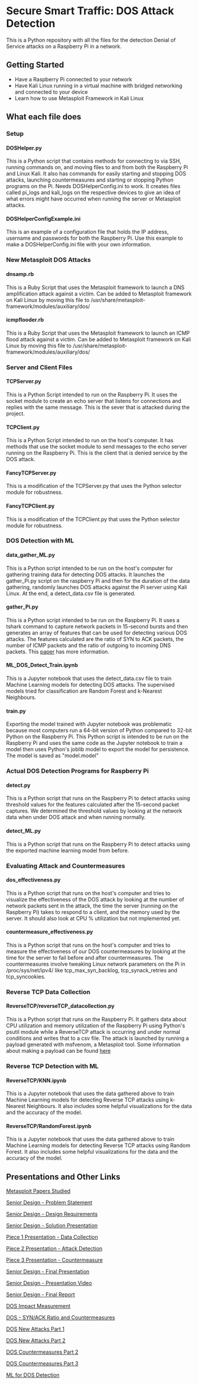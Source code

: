 # Secure Smart Traffic: DOS Attack Detection
This is a Python repository with all the files for the detection Denial of Service attacks on a Raspberry Pi in a
network.

## Getting Started
- Have a Raspberry Pi connected to your network
- Have Kali Linux running in a virtual machine with bridged networking and connected to your device
- Learn how to use Metasploit Framework in Kali Linux

## What each file does
### Setup
#### DOSHelper.py
This is a Python script that contains methods for connecting to via SSH, running commands on, and moving files to and 
from both the Raspberry Pi and Linux Kali. It also has commands for easily starting and stopping DOS attacks, launching 
countermeasures and starting or stopping Python programs on the Pi. Needs DOSHelperConfig.ini to work. It creates files 
called pi_logs and kali_logs on the respective devices to give an idea of what errors might have occurred when running 
the server or Metasploit attacks.

#### DOSHelperConfigExample.ini
This is an example of a configuration file that holds the IP address, username and passwords for both the Raspberry 
Pi. Use this example to make a DOSHelperConfig.ini file with your own information.

### New Metasploit DOS Attacks
#### dnsamp.rb
This is a Ruby Script that uses the Metasploit framework to launch a DNS amplification
attack against a victim. Can be added to Metasploit framework on Kali Linux by moving this
file to /usr/share/metasploit-framework/modules/auxiliary/dos/

#### icmpflooder.rb
This is a Ruby Script that uses the Metasploit framework to launch an ICMP flood
attack against a victim. Can be added to Metasploit framework on Kali Linux by moving this
file to /usr/share/metasploit-framework/modules/auxiliary/dos/

### Server and Client Files
#### TCPServer.py
This is a Python Script intended to run on the Raspberry Pi. It uses the socket module to create an echo server
that listens for connections and replies with the same message. This is the sever that is attacked during the project.

#### TCPClient.py
This is a Python Script intended to run on the host's computer. It has methods that use the socket module 
to send messages to the echo server running on the Raspberry Pi. This is the client that is denied service by the 
DOS attack.

#### FancyTCPServer.py
This is a modification of the TCPServer.py that uses the Python selector module for robustness.

#### FancyTCPClient.py
This is a modification of the TCPClient.py that uses the Python selector module for robustness.

### DOS Detection with ML
#### data_gather_ML.py
This is a Python script intended to be run on the host's computer for gathering training data for detecting DOS attacks.
It launches the gather_Pi.py script on the raspberry Pi and then for the duration of the data gathering, randomly 
launches DOS attacks against the Pi server using Kali Linux. At the end, a detect_data.csv file is generated. 

#### gather_Pi.py
This is a Python script intended to be run on the Raspberry Pi. It uses a tshark command to capture network packets in 
15-second bursts and then generates an array of features that can be used for detecting various DOS attacks. The 
features calculated are the ratio of SYN to ACK packets, the number of ICMP packets and the ratio of outgoing to 
incoming DNS packets. This [paper](http://palms.princeton.edu/system/files/Machine_Learning_Based_DDoS_Attack_Detection_From_Source_Side_in_Cloud_camera_ready.pdf) has more information.

#### ML_DOS_Detect_Train.ipynb
This is a Jupyter notebook that uses the detect_data.csv file to train Machine Learning models for detecting DOS 
attacks. The supervised models tried for classification are Random Forest and k-Nearest Neighbours.

#### train.py
Exporting the model trained with Jupyter notebook was problematic because most computers run a 64-bit version of Python 
compared to 32-bit Python on the Raspberry Pi. This Python script is intended to be run on the Raspberry Pi and uses 
the same code as the Jupyter notebook to train a model then uses Python's joblib model to export the model for 
persistence. The model is saved as "model.model"

### Actual DOS Detection Programs for Raspberry Pi
#### detect.py
This is a Python script that runs on the Raspberry Pi to detect attacks using threshold values for the features 
calculated after the 15-second packet captures. We determined the threshold values by looking at the network data when 
under DOS attack and when running normally.

#### detect_ML.py
This is a Python script that runs on the Raspberry Pi to detect attacks using the exported machine learning model from
before.

### Evaluating Attack and Countermeasures
#### dos_effectiveness.py
This is a Python script that runs on the host's computer and tries to visualize the effectiveness of the DOS attack
by looking at the number of network packets sent in the attack, the time the server (running on the Raspberry Pi) takes 
to respond to a client, and the memory used by the server. It should also look at CPU % utilization but not implemented 
yet.

#### countermeasure_effectiveness.py
This is a Python script that runs on the host's computer and tries to measure the effectiveness of our DOS 
countermeasures by looking at the time for the server to fail before and after countermeasures. The countermeasures 
involve tweaking Linux network parameters on the Pi in /proc/sys/net/ipv4/ like tcp_max_syn_backlog, tcp_synack_retries 
and tcp_syncookies.

### Reverse TCP Data Collection
#### ReverseTCP/reverseTCP_datacollection.py
This is a Python script that runs on the Raspberry Pi. It gathers data about CPU utilization and memory utilization of 
the Raspberry Pi using Python's psutil module while a ReverseTCP attack is occurring and under normal conditions and 
writes that to a csv file. The attack is launched by running a payload generated with msfvenom, a Metasploit tool. Some 
information about making a payload can be found 
[here](https://www.offensive-security.com/metasploit-unleashed/msfvenom/)

### Reverse TCP Detection with ML
#### ReverseTCP/KNN.ipynb
This is a Jupyter notebook that uses the data gathered above to train Machine Learning models for detecting Reverse TCP 
attacks using k-Nearest Neighbours. It also includes some helpful visualizations for the data and the accuracy of the 
model.

#### ReverseTCP/RandomForest.ipynb
This is a Jupyter notebook that uses the data gathered above to train Machine Learning models for detecting Reverse TCP 
attacks using Random Forest. It also includes some helpful visualizations for the data and the accuracy of the 
model.

## Presentations and Other Links
[Metasploit Papers Studied](https://docs.google.com/document/d/1Sd_XhUCxBlOBOSzk6Z6ccgIeXhrHkL4AJ0olEWfULUo/edit?usp=sharing)

[Senior Design - Problem Statement](https://docs.google.com/document/d/1n68xlGU07YywAXPMpGL9K9J7cIQCQpe-tUON4wUxJKA/edit?usp=sharing)

[Senior Design - Design Requirements](https://docs.google.com/document/d/11PZTF6T4nRYcmjH9g7pVdV5uYIuQJupTRRH3lbEDiRk/edit?usp=sharing)

[Senior Design - Solution Presentation](https://docs.google.com/presentation/d/1ApbwHlydDVmaIVRZS7plRsq4RrU3ooM9OdxMwKhfc3w/edit?usp=sharing)

[Piece 1 Presentation - Data Collection](https://docs.google.com/presentation/d/1mKphcvQVs0ok8ns6mK9W09MdRgneyQtL6CPaE-UVw5Y/edit?usp=sharing)

[Piece 2 Presentation - Attack Detection](https://docs.google.com/presentation/d/13ygdzMmrBmUFGAKHZAc10L8srjsGTzwtOwnmus6O680/edit?usp=sharing)

[Piece 3 Presentation - Countermeasure](https://docs.google.com/presentation/d/1jP_rdIB-iN-vlTIcU2YNslPypVZTzVUfndWoRcrWQ0M/edit?usp=sharing)

[Senior Design - Final Presentation](https://docs.google.com/presentation/d/1t_H_K-v-8I31KZfuFfJh7FZYYhdAOQn04tfZ_T3IKuY/edit?usp=sharing)

[Senior Design - Presentation Video](http://www.mwftr.com/4014FY2021/Secure_5.mp4)

[Senior Design - Final Report](https://docs.google.com/document/d/1Y_cFyYR6SnNvX_YbckHAZmpKns3R7UMmvtzyH3gNX2E/edit?usp=sharing)

[DOS Impact Measurement](https://www.icloud.com/keynote/0axCr2n-09wst-mgWIHXdlCIQ#Presentation_-_DoS)

[DOS - SYN/ACK Ratio and Countermeasures](https://www.icloud.com/keynote/0RPbEsIs8xZSe_dJ5RAjfZOvg#Syn/Ack_Ratio_and_Countermeasures)

[DOS New Attacks Part 1](https://www.icloud.com/keynote/0S_VHjrfjrDveqEu6uKwDbXaQ#DoS-New_Attacks)

[DOS New Attacks Part 2](https://www.icloud.com/keynote/0T_JdIeMiv_uO2leGQ8IxucSQ#DoS-New_Attacks_2)

[DOS Countermeasures Part 2](https://docs.google.com/presentation/d/1Z6aMIc22ubzjIT2B27D0LLkT7iZgTZ5Z6YFbaieXxiE/edit?usp=sharing)

[DOS Countermeasures Part 3](https://docs.google.com/presentation/d/1fXBzW1EU2hTPIAIfGCYmLh48Pu6eSPXCIVgQHw6FOu0/edit?usp=sharing)

[ML for DOS Detection](https://docs.google.com/presentation/d/1nWV9f80kWP1sVxlE3IzAffERHyvJGTk2GZ-x_XfT3wY/edit?usp=sharing)
